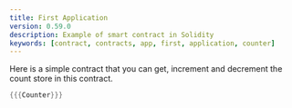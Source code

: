 ```yaml
---
title: First Application
version: 0.59.0
description: Example of smart contract in Solidity
keywords: [contract, contracts, app, first, application, counter]
---
```


Here is a simple contract that you can get, increment and decrement the count store in this contract.

```rust
{{{Counter}}}
```
